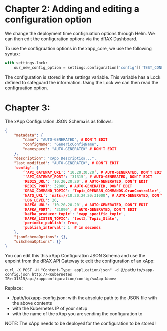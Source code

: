 # Chapter 2: Adding and editing a configuration option 

We change the deployment time configruation options through Helm. We can then edit the configuration options via the dRAX Dashboard. 

To use the configruation options in the xapp_core, we use the following syntax:

```python
with settings.lock:
    our_new_config_option = settings.configuration['config']['TEST_CONFIG']
```

The configuration is stored in the settings variable. This variable has a Lock defined to safeguard the information. Using the Lock we can then read the configruation option.

# Chapter 3:

The xApp Configuration JSON Schema is as follows:

```json
{
    "metadata": {
        "name": "AUTO-GENERATED", # DON’T EDIT
        "configName": "GenericConfigName",
        "namespace": "AUTO-GENERATED" # DON’T EDIT
    },
    "description": "xApp Description...",
    "last_modified": "AUTO-GENERATED", # DON’T EDIT
    'config': {
        ‘'API_GATEWAY_URL': ‘10.20.20.20’, # AUTO-GENERATED, DON’T EDIT
        ‘'API_GATEWAY_PORT': ‘31315’, # AUTO-GENERATED, DON’T EDIT
        'REDIS_URL': '10.20.20.20', # AUTO-GENERATED, DON’T EDIT
        'REDIS_PORT': 32000, # AUTO-GENERATED, DON’T EDIT
        ‘DRAX_COMMAND_TOPIC': 'Topic_OPENRAN_COMMANDS.OranController', # AUTO-GENERATED, DON’T EDIT
        ‘NATS_URL’: 'nats://10.20.20.20:31000', # AUTO-GENERATED, DON’T EDIT
        'LOG_LEVEL': 20,  
        'KAFKA_URL': '10.20.20.20', # AUTO-GENERATED, DON’T EDIT
        'KAFKA_PORT': '31090', # AUTO-GENERATED, DON’T EDIT
        'kafka_producer_topic': 'xapp_specific_topic',
        'KAFKA_LISTEN_TOPIC': 'test2, Topic_State',
        'periodic_publish': True, 
        'publish_interval': 1  # in seconds
    },
    "jsonSchemaOptions": {},
    "uiSchemaOptions": {}
}

```

You can edit this this xApp Configuration JSON Schema and use the enpoint from the dRAX API Gateway to edit the configuration of an xApp:

```shell
curl -X POST -H "Content-Type: application/json" -d @/path/to/xapp-config.json http://<Kubernetes IP>:31315/api/xappconfiguration/config/<xApp Name>
```

Replace:
- /path/to/xapp-config.json: with the absolute path to the JSON file with the above contents
- <Kubernetes IP> with the Kubernetes IP of your setup
- <xApp name> with the name of the xApp you are sending the configuration to

NOTE: The xApp needs to be deployed for the configuration to be stored!